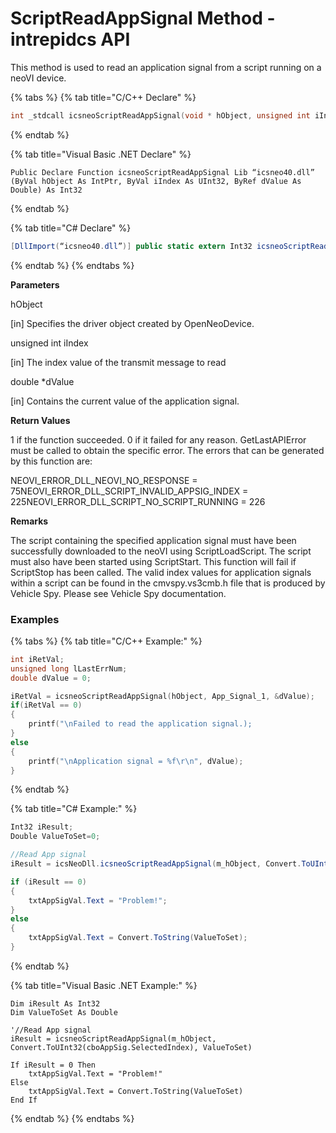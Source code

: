 # ScriptReadAppSignal Method - intrepidcs API

This method is used to read an application signal from a script running on a neoVI device.

{% tabs %}
{% tab title="C/C++ Declare" %}
```cpp
int _stdcall icsneoScriptReadAppSignal(void * hObject, unsigned int iIndex, double *dValue);
```
{% endtab %}

{% tab title="Visual Basic .NET Declare" %}
```vbnet
Public Declare Function icsneoScriptReadAppSignal Lib “icsneo40.dll” (ByVal hObject As IntPtr, ByVal iIndex As UInt32, ByRef dValue As Double) As Int32
```
{% endtab %}

{% tab title="C# Declare" %}
```csharp
[DllImport(“icsneo40.dll”)] public static extern Int32 icsneoScriptReadAppSignal(IntPtr hObject, UInt32 iIndex, ref double dValue);
```
{% endtab %}
{% endtabs %}

**Parameters**

hObject

\[in] Specifies the driver object created by OpenNeoDevice.

unsigned int iIndex

\[in] The index value of the transmit message to read

double \*dValue

\[in] Contains the current value of the application signal.

**Return Values**

1 if the function succeeded. 0 if it failed for any reason. GetLastAPIError must be called to obtain the specific error. The errors that can be generated by this function are:

NEOVI\_ERROR\_DLL\_NEOVI\_NO\_RESPONSE = 75NEOVI\_ERROR\_DLL\_SCRIPT\_INVALID\_APPSIG\_INDEX = 225NEOVI\_ERROR\_DLL\_SCRIPT\_NO\_SCRIPT\_RUNNING = 226

**Remarks**

The script containing the specified application signal must have been successfully downloaded to the neoVI using ScriptLoadScript. The script must also have been started using ScriptStart. This function will fail if ScriptStop has been called. The valid index values for application signals within a script can be found in the cmvspy.vs3cmb.h file that is produced by Vehicle Spy. Please see Vehicle Spy documentation.

### Examples

{% tabs %}
{% tab title="C/C++ Example:" %}
```cpp
int iRetVal;
unsigned long lLastErrNum;
double dValue = 0;

iRetVal = icsneoScriptReadAppSignal(hObject, App_Signal_1, &dValue);
if(iRetVal == 0)
{
    printf("\nFailed to read the application signal.);
}
else
{
    printf("\nApplication signal = %f\r\n", dValue);
}
```
{% endtab %}

{% tab title="C# Example:" %}
```csharp
Int32 iResult;
Double ValueToSet=0;

//Read App signal
iResult = icsNeoDll.icsneoScriptReadAppSignal(m_hObject, Convert.ToUInt32(cboAppSig.SelectedIndex),ref ValueToSet);

if (iResult == 0)
{
    txtAppSigVal.Text = "Problem!";
}
else
{
    txtAppSigVal.Text = Convert.ToString(ValueToSet);
}
```
{% endtab %}

{% tab title="Visual Basic .NET Example:" %}
```vbnet
Dim iResult As Int32
Dim ValueToSet As Double

'//Read App signal
iResult = icsneoScriptReadAppSignal(m_hObject, Convert.ToUInt32(cboAppSig.SelectedIndex), ValueToSet)

If iResult = 0 Then
    txtAppSigVal.Text = "Problem!"
Else
    txtAppSigVal.Text = Convert.ToString(ValueToSet)
End If
```
{% endtab %}
{% endtabs %}
